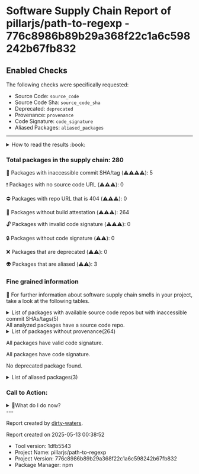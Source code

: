 
# Software Supply Chain Report of pillarjs/path-to-regexp - 776c8986b89b29a368f22c1a6c598242b67fb832

## Enabled Checks
The following checks were specifically requested:

- Source Code: `source_code`
- Source Code Sha: `source_code_sha`
- Deprecated: `deprecated`
- Provenance: `provenance`
- Code Signature: `code_signature`
- Aliased Packages: `aliased_packages`

---


<details>
    <summary>How to read the results :book: </summary>
    
 Dirty-waters has analyzed your project dependencies and found different categories for each of them:

    
 - ⚠️⚠️⚠️⚠️ : critical severity 

    
 - ⚠️⚠️⚠️ : high severity 

    
 - ⚠️⚠️: medium severity 

    
 - ⚠️: low severity 

</details>
        

 ### Total packages in the supply chain: 280


:wrench: Packages with inaccessible commit SHA/tag (⚠️⚠️⚠️⚠️): 5

:heavy_exclamation_mark: Packages with no source code URL (⚠️⚠️⚠️): 0

:no_entry: Packages with repo URL that is 404 (⚠️⚠️⚠️): 0

:black_square_button: Packages without build attestation (⚠️⚠️⚠️): 264

:unlock: Packages with invalid code signature (⚠️⚠️⚠️): 0

:lock: Packages without code signature (⚠️⚠️): 0

:x: Packages that are deprecated (⚠️⚠️): 0

:alien: Packages that are aliased (⚠️⚠️): 3


### Fine grained information

:dolphin: For further information about software supply chain smells in your project, take a look at the following tables.

<details>
<summary>List of packages with available source code repos but with inaccessible commit SHAs/tags(5)</summary>
    


| package_name              | sha_exists   | tag_version   | is_sha   | sha   | tag_url   | message                          |   status_code_for_sha | parent              |
|:--------------------------|:-------------|:--------------|:---------|:------|:----------|:---------------------------------|----------------------:|:--------------------|
| `@bcoe/v8-coverage@0.2.3` | False        | `0.2.3`       | False    |       |           | No tags found in the repo        |                   200 | `[]`                |
| `@types/estree@1.0.5`     | False        | `1.0.5`       | False    |       |           | Tag 1.0.5 not found in the repo  |                   404 | `['rollup@4.22.4']` |
| `@types/estree@1.0.6`     | False        | `1.0.6`       | False    |       |           | Tag 1.0.6 not found in the repo  |                   404 | `[]`                |
| `@types/node@22.7.2`      | False        | `22.7.2`      | False    |       |           | Tag 22.7.2 not found in the repo |                   404 | `[]`                |
| `@types/semver@7.3.12`    | False        | `7.3.12`      | False    |       |           | Tag 7.3.12 not found in the repo |                   404 | `[]`                |
</details>
All analyzed packages have a source code repo.

<details>
<summary>List of packages without provenance(264)</summary>
    


| package_name                                  | provenance_in_version   | parent                                    |
|:----------------------------------------------|:------------------------|:------------------------------------------|
| `@ampproject/remapping@2.3.0`                 | False                   | `[]`                                      |
| `@babel/helper-string-parser@7.24.8`          | False                   | `[]`                                      |
| `@babel/helper-validator-identifier@7.24.7`   | False                   | `[]`                                      |
| `@babel/parser@7.25.6`                        | False                   | `[]`                                      |
| `@babel/types@7.25.6`                         | False                   | `[]`                                      |
| `@bcoe/v8-coverage@0.2.3`                     | False                   | `[]`                                      |
| `@borderless/ts-scripts@0.15.0`               | False                   | `[]`                                      |
| `@esbuild/aix-ppc64@0.20.2`                   | False                   | `[]`                                      |
| `@esbuild/aix-ppc64@0.21.5`                   | False                   | `[]`                                      |
| `@esbuild/android-arm64@0.20.2`               | False                   | `[]`                                      |
| `@esbuild/android-arm64@0.21.5`               | False                   | `[]`                                      |
| `@esbuild/android-arm@0.20.2`                 | False                   | `[]`                                      |
| `@esbuild/android-arm@0.21.5`                 | False                   | `[]`                                      |
| `@esbuild/android-x64@0.20.2`                 | False                   | `[]`                                      |
| `@esbuild/android-x64@0.21.5`                 | False                   | `[]`                                      |
| `@esbuild/darwin-arm64@0.20.2`                | False                   | `[]`                                      |
| `@esbuild/darwin-arm64@0.21.5`                | False                   | `[]`                                      |
| `@esbuild/darwin-x64@0.20.2`                  | False                   | `[]`                                      |
| `@esbuild/darwin-x64@0.21.5`                  | False                   | `[]`                                      |
| `@esbuild/freebsd-arm64@0.20.2`               | False                   | `[]`                                      |
| `@esbuild/freebsd-arm64@0.21.5`               | False                   | `[]`                                      |
| `@esbuild/freebsd-x64@0.20.2`                 | False                   | `[]`                                      |
| `@esbuild/freebsd-x64@0.21.5`                 | False                   | `[]`                                      |
| `@esbuild/linux-arm64@0.20.2`                 | False                   | `[]`                                      |
| `@esbuild/linux-arm64@0.21.5`                 | False                   | `[]`                                      |
| `@esbuild/linux-arm@0.20.2`                   | False                   | `[]`                                      |
| `@esbuild/linux-arm@0.21.5`                   | False                   | `[]`                                      |
| `@esbuild/linux-ia32@0.20.2`                  | False                   | `[]`                                      |
| `@esbuild/linux-ia32@0.21.5`                  | False                   | `[]`                                      |
| `@esbuild/linux-loong64@0.20.2`               | False                   | `[]`                                      |
| `@esbuild/linux-loong64@0.21.5`               | False                   | `[]`                                      |
| `@esbuild/linux-mips64el@0.20.2`              | False                   | `[]`                                      |
| `@esbuild/linux-mips64el@0.21.5`              | False                   | `[]`                                      |
| `@esbuild/linux-ppc64@0.20.2`                 | False                   | `[]`                                      |
| `@esbuild/linux-ppc64@0.21.5`                 | False                   | `[]`                                      |
| `@esbuild/linux-riscv64@0.20.2`               | False                   | `[]`                                      |
| `@esbuild/linux-riscv64@0.21.5`               | False                   | `[]`                                      |
| `@esbuild/linux-s390x@0.20.2`                 | False                   | `[]`                                      |
| `@esbuild/linux-s390x@0.21.5`                 | False                   | `[]`                                      |
| `@esbuild/linux-x64@0.20.2`                   | False                   | `[]`                                      |
| `@esbuild/linux-x64@0.21.5`                   | False                   | `[]`                                      |
| `@esbuild/netbsd-x64@0.20.2`                  | False                   | `[]`                                      |
| `@esbuild/netbsd-x64@0.21.5`                  | False                   | `[]`                                      |
| `@esbuild/openbsd-x64@0.20.2`                 | False                   | `[]`                                      |
| `@esbuild/openbsd-x64@0.21.5`                 | False                   | `[]`                                      |
| `@esbuild/sunos-x64@0.20.2`                   | False                   | `[]`                                      |
| `@esbuild/sunos-x64@0.21.5`                   | False                   | `[]`                                      |
| `@esbuild/win32-arm64@0.20.2`                 | False                   | `[]`                                      |
| `@esbuild/win32-arm64@0.21.5`                 | False                   | `[]`                                      |
| `@esbuild/win32-ia32@0.20.2`                  | False                   | `[]`                                      |
| `@esbuild/win32-ia32@0.21.5`                  | False                   | `[]`                                      |
| `@esbuild/win32-x64@0.20.2`                   | False                   | `[]`                                      |
| `@esbuild/win32-x64@0.21.5`                   | False                   | `[]`                                      |
| `@isaacs/cliui@8.0.2`                         | False                   | `[]`                                      |
| `@istanbuljs/schema@0.1.3`                    | False                   | `[]`                                      |
| `@jridgewell/gen-mapping@0.3.5`               | False                   | `[]`                                      |
| `@jridgewell/resolve-uri@3.1.2`               | False                   | `[]`                                      |
| `@jridgewell/set-array@1.2.1`                 | False                   | `[]`                                      |
| `@jridgewell/sourcemap-codec@1.5.0`           | False                   | `[]`                                      |
| `@jridgewell/trace-mapping@0.3.25`            | False                   | `[]`                                      |
| `@nodelib/fs.scandir@2.1.5`                   | False                   | `['@nodelib/fs.walk@1.2.8']`              |
| `@nodelib/fs.stat@2.0.5`                      | False                   | `['@nodelib/fs.scandir@2.1.5']`           |
| `@nodelib/fs.walk@1.2.8`                      | False                   | `[]`                                      |
| `@pkgjs/parseargs@0.11.0`                     | False                   | `[]`                                      |
| `@pkgr/core@0.1.1`                            | False                   | `[]`                                      |
| `@rollup/rollup-android-arm-eabi@4.22.4`      | False                   | `[]`                                      |
| `@rollup/rollup-android-arm64@4.22.4`         | False                   | `[]`                                      |
| `@rollup/rollup-darwin-arm64@4.22.4`          | False                   | `[]`                                      |
| `@rollup/rollup-darwin-x64@4.22.4`            | False                   | `[]`                                      |
| `@rollup/rollup-linux-arm-gnueabihf@4.22.4`   | False                   | `[]`                                      |
| `@rollup/rollup-linux-arm-musleabihf@4.22.4`  | False                   | `[]`                                      |
| `@rollup/rollup-linux-arm64-gnu@4.22.4`       | False                   | `[]`                                      |
| `@rollup/rollup-linux-arm64-musl@4.22.4`      | False                   | `[]`                                      |
| `@rollup/rollup-linux-powerpc64le-gnu@4.22.4` | False                   | `[]`                                      |
| `@rollup/rollup-linux-riscv64-gnu@4.22.4`     | False                   | `[]`                                      |
| `@rollup/rollup-linux-s390x-gnu@4.22.4`       | False                   | `[]`                                      |
| `@rollup/rollup-linux-x64-gnu@4.22.4`         | False                   | `[]`                                      |
| `@rollup/rollup-linux-x64-musl@4.22.4`        | False                   | `[]`                                      |
| `@rollup/rollup-win32-arm64-msvc@4.22.4`      | False                   | `[]`                                      |
| `@rollup/rollup-win32-ia32-msvc@4.22.4`       | False                   | `[]`                                      |
| `@rollup/rollup-win32-x64-msvc@4.22.4`        | False                   | `[]`                                      |
| `@sindresorhus/merge-streams@2.3.0`           | False                   | `[]`                                      |
| `@size-limit/esbuild@11.1.2`                  | False                   | `['@size-limit/preset-small-lib@11.1.2']` |
| `@size-limit/file@11.1.2`                     | False                   | `['@size-limit/preset-small-lib@11.1.2']` |
| `@size-limit/preset-small-lib@11.1.2`         | False                   | `[]`                                      |
| `@types/estree@1.0.5`                         | False                   | `['rollup@4.22.4']`                       |
| `@types/estree@1.0.6`                         | False                   | `[]`                                      |
| `@types/node@22.7.2`                          | False                   | `[]`                                      |
| `@types/semver@7.3.12`                        | False                   | `[]`                                      |
| `ansi-escapes@7.0.0`                          | False                   | `[]`                                      |
| `ansi-regex@5.0.1`                            | False                   | `[]`                                      |
| `ansi-regex@6.0.1`                            | False                   | `[]`                                      |
| `ansi-styles@4.3.0`                           | False                   | `[]`                                      |
| `ansi-styles@6.2.1`                           | False                   | `[]`                                      |
| `anymatch@3.1.3`                              | False                   | `[]`                                      |
| `arg@5.0.1`                                   | False                   | `[]`                                      |
| `assertion-error@2.0.1`                       | False                   | `[]`                                      |
| `balanced-match@1.0.2`                        | False                   | `[]`                                      |
| `binary-extensions@2.3.0`                     | False                   | `[]`                                      |
| `brace-expansion@2.0.1`                       | False                   | `[]`                                      |
| `braces@3.0.3`                                | False                   | `[]`                                      |
| `bytes-iec@3.1.1`                             | False                   | `[]`                                      |
| `cac@6.7.14`                                  | False                   | `[]`                                      |
| `chai@5.1.1`                                  | False                   | `[]`                                      |
| `chalk@5.3.0`                                 | False                   | `[]`                                      |
| `check-error@2.1.1`                           | False                   | `[]`                                      |
| `ci-info@3.5.0`                               | False                   | `[]`                                      |
| `cli-cursor@5.0.0`                            | False                   | `[]`                                      |
| `cli-truncate@4.0.0`                          | False                   | `[]`                                      |
| `color-convert@2.0.1`                         | False                   | `[]`                                      |
| `color-name@1.1.4`                            | False                   | `[]`                                      |
| `colorette@2.0.20`                            | False                   | `[]`                                      |
| `commander@12.1.0`                            | False                   | `[]`                                      |
| `cross-spawn@7.0.3`                           | False                   | `[]`                                      |
| `debug@4.3.7`                                 | False                   | `[]`                                      |
| `deep-eql@5.0.2`                              | False                   | `[]`                                      |
| `detect-indent@7.0.1`                         | False                   | `[]`                                      |
| `detect-newline@4.0.1`                        | False                   | `[]`                                      |
| `dir-glob@3.0.1`                              | False                   | `[]`                                      |
| `eastasianwidth@0.2.0`                        | False                   | `[]`                                      |
| `emoji-regex@10.4.0`                          | False                   | `[]`                                      |
| `emoji-regex@8.0.0`                           | False                   | `[]`                                      |
| `emoji-regex@9.2.2`                           | False                   | `[]`                                      |
| `environment@1.1.0`                           | False                   | `[]`                                      |
| `esbuild@0.20.2`                              | False                   | `[]`                                      |
| `esbuild@0.21.5`                              | False                   | `[]`                                      |
| `estree-walker@3.0.3`                         | False                   | `[]`                                      |
| `eventemitter3@5.0.1`                         | False                   | `[]`                                      |
| `execa@8.0.1`                                 | False                   | `[]`                                      |
| `fast-glob@3.3.2`                             | False                   | `[]`                                      |
| `fastq@1.17.1`                                | False                   | `[]`                                      |
| `fill-range@7.1.1`                            | False                   | `[]`                                      |
| `find-up@6.3.0`                               | False                   | `[]`                                      |
| `foreground-child@3.1.1`                      | False                   | `[]`                                      |
| `fsevents@2.3.3`                              | False                   | `[]`                                      |
| `get-east-asian-width@1.2.0`                  | False                   | `[]`                                      |
| `get-func-name@2.0.2`                         | False                   | `[]`                                      |
| `get-stdin@9.0.0`                             | False                   | `[]`                                      |
| `get-stream@8.0.1`                            | False                   | `[]`                                      |
| `git-hooks-list@3.1.0`                        | False                   | `[]`                                      |
| `glob-parent@5.1.2`                           | False                   | `[]`                                      |
| `glob@10.4.5`                                 | False                   | `[]`                                      |
| `globby@13.2.2`                               | False                   | `[]`                                      |
| `globby@14.0.1`                               | False                   | `[]`                                      |
| `has-flag@4.0.0`                              | False                   | `[]`                                      |
| `html-escaper@2.0.2`                          | False                   | `[]`                                      |
| `human-signals@5.0.0`                         | False                   | `[]`                                      |
| `husky@8.0.1`                                 | False                   | `[]`                                      |
| `ignore@5.3.1`                                | False                   | `[]`                                      |
| `is-binary-path@2.1.0`                        | False                   | `[]`                                      |
| `is-extglob@2.1.1`                            | False                   | `[]`                                      |
| `is-fullwidth-code-point@3.0.0`               | False                   | `[]`                                      |
| `is-fullwidth-code-point@4.0.0`               | False                   | `[]`                                      |
| `is-fullwidth-code-point@5.0.0`               | False                   | `[]`                                      |
| `is-glob@4.0.3`                               | False                   | `[]`                                      |
| `is-number@7.0.0`                             | False                   | `[]`                                      |
| `is-plain-obj@4.1.0`                          | False                   | `[]`                                      |
| `is-stream@3.0.0`                             | False                   | `[]`                                      |
| `isexe@2.0.0`                                 | False                   | `[]`                                      |
| `istanbul-lib-coverage@3.2.2`                 | False                   | `[]`                                      |
| `istanbul-lib-report@3.0.1`                   | False                   | `[]`                                      |
| `istanbul-lib-source-maps@5.0.6`              | False                   | `[]`                                      |
| `istanbul-reports@3.1.7`                      | False                   | `[]`                                      |
| `jackspeak@3.4.3`                             | False                   | `[]`                                      |
| `jiti@1.21.0`                                 | False                   | `[]`                                      |
| `lilconfig@3.1.2`                             | False                   | `[]`                                      |
| `listr2@8.2.4`                                | False                   | `[]`                                      |
| `load-json-file@7.0.1`                        | False                   | `[]`                                      |
| `locate-path@7.1.0`                           | False                   | `[]`                                      |
| `log-update@6.1.0`                            | False                   | `[]`                                      |
| `lru-cache@10.4.3`                            | False                   | `[]`                                      |
| `lru-cache@6.0.0`                             | False                   | `[]`                                      |
| `magic-string@0.30.11`                        | False                   | `[]`                                      |
| `magicast@0.3.5`                              | False                   | `[]`                                      |
| `make-dir@4.0.0`                              | False                   | `[]`                                      |
| `merge-stream@2.0.0`                          | False                   | `[]`                                      |
| `merge2@1.4.1`                                | False                   | `[]`                                      |
| `micromatch@4.0.8`                            | False                   | `[]`                                      |
| `mimic-fn@4.0.0`                              | False                   | `[]`                                      |
| `mimic-function@5.0.1`                        | False                   | `[]`                                      |
| `minimatch@9.0.5`                             | False                   | `[]`                                      |
| `minipass@7.1.2`                              | False                   | `[]`                                      |
| `ms@2.1.3`                                    | False                   | `[]`                                      |
| `nanoid@3.3.7`                                | False                   | `[]`                                      |
| `nanoid@5.0.6`                                | False                   | `[]`                                      |
| `nanospinner@1.1.0`                           | False                   | `[]`                                      |
| `normalize-path@3.0.0`                        | False                   | `[]`                                      |
| `npm-run-path@5.3.0`                          | False                   | `[]`                                      |
| `onetime@6.0.0`                               | False                   | `[]`                                      |
| `onetime@7.0.0`                               | False                   | `[]`                                      |
| `p-limit@4.0.0`                               | False                   | `[]`                                      |
| `p-locate@6.0.0`                              | False                   | `[]`                                      |
| `package-json-from-dist@1.0.0`                | False                   | `[]`                                      |
| `path-exists@5.0.0`                           | False                   | `[]`                                      |
| `path-key@3.1.1`                              | False                   | `[]`                                      |
| `path-key@4.0.0`                              | False                   | `[]`                                      |
| `path-scurry@1.11.1`                          | False                   | `[]`                                      |
| `path-type@4.0.0`                             | False                   | `[]`                                      |
| `path-type@5.0.0`                             | False                   | `[]`                                      |
| `pathe@1.1.2`                                 | False                   | `[]`                                      |
| `pathval@2.0.0`                               | False                   | `[]`                                      |
| `picocolors@1.1.0`                            | False                   | `[]`                                      |
| `picomatch@2.3.1`                             | False                   | `[]`                                      |
| `pidtree@0.6.0`                               | False                   | `[]`                                      |
| `pkg-conf@4.0.0`                              | False                   | `[]`                                      |
| `postcss@8.4.47`                              | False                   | `[]`                                      |
| `prettier-plugin-packagejson@2.4.14`          | False                   | `[]`                                      |
| `prettier@3.2.5`                              | False                   | `[]`                                      |
| `queue-microtask@1.2.3`                       | False                   | `[]`                                      |
| `readdirp@3.6.0`                              | False                   | `[]`                                      |
| `recheck-jar@4.4.5`                           | False                   | `[]`                                      |
| `recheck-linux-x64@4.4.5`                     | False                   | `[]`                                      |
| `recheck-macos-x64@4.4.5`                     | False                   | `[]`                                      |
| `recheck-windows-x64@4.4.5`                   | False                   | `[]`                                      |
| `recheck@4.4.5`                               | False                   | `[]`                                      |
| `restore-cursor@5.1.0`                        | False                   | `[]`                                      |
| `reusify@1.0.4`                               | False                   | `[]`                                      |
| `rfdc@1.4.1`                                  | False                   | `[]`                                      |
| `rimraf@5.0.5`                                | False                   | `[]`                                      |
| `rollup@4.22.4`                               | False                   | `[]`                                      |
| `run-parallel@1.2.0`                          | False                   | `[]`                                      |
| `shebang-command@2.0.0`                       | False                   | `[]`                                      |
| `shebang-regex@3.0.0`                         | False                   | `[]`                                      |
| `siginfo@2.0.0`                               | False                   | `[]`                                      |
| `signal-exit@4.1.0`                           | False                   | `[]`                                      |
| `size-limit@11.1.2`                           | False                   | `['@size-limit/preset-small-lib@11.1.2']` |
| `slash@4.0.0`                                 | False                   | `[]`                                      |
| `slash@5.1.0`                                 | False                   | `[]`                                      |
| `slice-ansi@5.0.0`                            | False                   | `[]`                                      |
| `slice-ansi@7.1.0`                            | False                   | `[]`                                      |
| `sort-object-keys@1.1.3`                      | False                   | `[]`                                      |
| `sort-package-json@2.10.0`                    | False                   | `['prettier-plugin-packagejson@2.4.14']`  |
| `source-map-js@1.2.1`                         | False                   | `[]`                                      |
| `stackback@0.0.2`                             | False                   | `['why-is-node-running@2.3.0']`           |
| `std-env@3.7.0`                               | False                   | `[]`                                      |
| `string-argv@0.3.2`                           | False                   | `[]`                                      |
| `string-width@4.2.3`                          | False                   | `[]`                                      |
| `string-width@5.1.2`                          | False                   | `[]`                                      |
| `string-width@7.2.0`                          | False                   | `[]`                                      |
| `strip-ansi@6.0.1`                            | False                   | `[]`                                      |
| `strip-ansi@7.1.0`                            | False                   | `[]`                                      |
| `strip-final-newline@3.0.0`                   | False                   | `[]`                                      |
| `supports-color@7.2.0`                        | False                   | `[]`                                      |
| `synckit@0.9.0`                               | False                   | `['prettier-plugin-packagejson@2.4.14']`  |
| `test-exclude@7.0.1`                          | False                   | `[]`                                      |
| `tinybench@2.9.0`                             | False                   | `[]`                                      |
| `tinypool@1.0.1`                              | False                   | `[]`                                      |
| `tinyrainbow@1.2.0`                           | False                   | `[]`                                      |
| `tinyspy@3.0.2`                               | False                   | `[]`                                      |
| `to-fast-properties@2.0.0`                    | False                   | `[]`                                      |
| `to-regex-range@5.0.1`                        | False                   | `[]`                                      |
| `tslib@2.6.2`                                 | False                   | `[]`                                      |
| `typescript@5.5.3`                            | False                   | `[]`                                      |
| `undici-types@6.19.8`                         | False                   | `[]`                                      |
| `unicorn-magic@0.1.0`                         | False                   | `[]`                                      |
| `which@2.0.2`                                 | False                   | `[]`                                      |
| `why-is-node-running@2.3.0`                   | False                   | `[]`                                      |
| `wrap-ansi@7.0.0`                             | False                   | `[]`                                      |
| `wrap-ansi@8.1.0`                             | False                   | `[]`                                      |
| `wrap-ansi@9.0.0`                             | False                   | `[]`                                      |
| `yallist@4.0.0`                               | False                   | `[]`                                      |
| `yaml@2.5.1`                                  | False                   | `[]`                                      |
| `yocto-queue@1.0.0`                           | False                   | `[]`                                      |
| `zod@3.22.4`                                  | False                   | `[]`                                      |
</details>

All packages have valid code signature.

All packages have code signature.

No deprecated package found.

<details>
<summary>List of aliased packages(3)</summary>
    


| package_name         | aliased_package_name   | parent   |
|:---------------------|:-----------------------|:---------|
| `string-width@4.2.3` | `string-width-cjs`     | `[]`     |
| `strip-ansi@6.0.1`   | `strip-ansi-cjs`       | `[]`     |
| `wrap-ansi@7.0.0`    | `wrap-ansi-cjs`        | `[]`     |
</details>

### Call to Action:

<details>
<summary>👻What do I do now? </summary>


For packages **without source code & accessible SHA/release tags**:

- **Why?** Missing or inaccessible source code makes it impossible to audit the package for security vulnerabilities or malicious code.

1. Pull Request to the maintainer of dependency, requesting correct repository metadata and proper versioning/tagging. 


For **deprecated** packages:

- **Why?** Deprecated packages may contain known security issues and are no longer maintained, putting your project at risk.

1. Confirm the maintainer's deprecation intention 
2. Check for not deprecated versions

For packages **without code signature**:

- **Why?** Code signatures help verify the authenticity and integrity of the package, ensuring it hasn't been tampered with.

1. Open an issue in the dependency's repository to request the inclusion of code signature in the CI/CD pipeline. 


For packages **with invalid code signature**:

- **Why?** Invalid signatures could indicate tampering or compromised build processes.

1. It's recommended to verify the code signature and contact the maintainer to fix the issue.

For packages **without provenance**:

- **Why?** Without provenance, there's no way to verify that the package was built from the claimed source code, making supply chain attacks possible.

1. Open an issue in the dependency's repository to request the inclusion of provenance and build attestation in the CI/CD pipeline.

For packages that are **aliased**:

- **Why?** Aliased packages may hide malicious dependencies under seemingly legitimate names.

1. Check the aliased package and its repository to verify the alias is not malicious.
</details>
---

Report created by [dirty-waters](https://github.com/chains-project/dirty-waters/).

Report created on 2025-05-13 00:38:52
- Tool version: 1dfb5543
- Project Name: pillarjs/path-to-regexp
- Project Version: 776c8986b89b29a368f22c1a6c598242b67fb832
- Package Manager: npm
